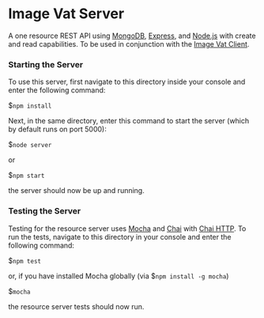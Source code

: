 # Image Vat Server

A one resource REST API using [MongoDB](https://www.mongodb.org/), [Express](https://github.com/expressjs/express), and [Node.js](https://github.com/nodejs/node) with create and read capabilities.  To be used in conjunction with the [Image Vat Client](https://github.com/JHM90/image-vat/tree/master/client).

### Starting the Server

To use this server, first navigate to this directory inside your console and enter the following command:

$`npm install`

Next, in the same directory, enter this command to start the server (which by default runs on port 5000):

$`node server`

or

$`npm start`

the server should now be up and running.

### Testing the Server

Testing for the resource server uses [Mocha](https://github.com/mochajs/mocha) and [Chai](https://github.com/chaijs/chai) with [Chai HTTP](https://github.com/chaijs/chai-http).  To run the tests, navigate to this directory in your console and enter the following command:

$`npm test`

or, if you have installed Mocha globally (via $`npm install -g mocha`)

$`mocha`

the resource server tests should now run.

